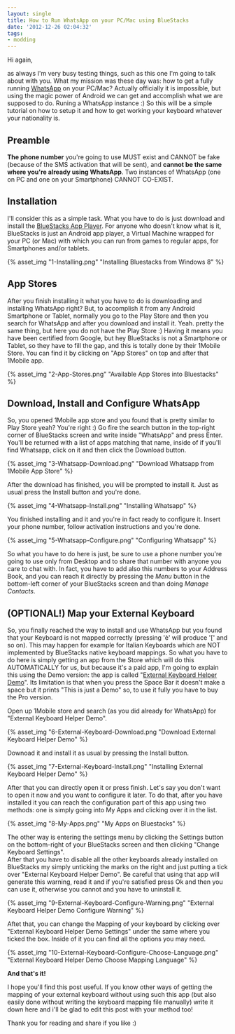 ```yaml
---
layout: single
title: How to Run WhatsApp on your PC/Mac using BlueStacks
date: '2012-12-26 02:04:32'
tags:
- modding
---
```


Hi again,

as always I'm very busy testing things, such as this one I'm going to talk about with you. What my mission was these day was: how to get a fully running [WhatsApp](http://www.whatsapp.com "WhatsApp Messenger: Simple. Personal. Real Time Messaging.") on your PC/Mac? Actually officially it is impossible, but using the magic power of Android we can get and accomplish what we are supposed to do. Runing a WhatsApp instance :) So this will be a simple tutorial on how to setup it and how to get working your keyboard whatever your nationality is.

## Preamble

**The phone number** you're going to use MUST exist and CANNOT be fake (because of the SMS activation that will be sent), and **cannot be the same where you're already using WhatsApp**. Two instances of WhatsApp (one on PC and one on your Smartphone) CANNOT CO-EXIST.

## Installation

I'll consider this as a simple task. What you have to do is just download and install the [BlueStacks App Player](http://bluestacks.com/ "Run Mobile Apps on Windows PC or Mac with BlueStacks"). For anyone who doesn't know what is it, BlueStacks is just an Android app player, a Virtual Machine wrapped for your PC (or Mac) with which you can run from games to regular apps, for Smartphones and/or tablets.

{% asset_img "1-Installing.png" "Installing Bluestacks from Windows 8" %}

## App Stores

After you finish installing it what you have to do is downloading and installing WhatsApp right? But, to accomplish it from any Android Smartphone or Tablet, normally you go to the Play Store and then you search for WhatsApp and after you download and install it. Yeah. pretty the same thing, but here you do not have the Play Store :) Having it means you have been certified from Google, but hey BlueStacks is not a Smartphone or Tablet, so they have to fill the gap, and this is totally done by their 1Mobile Store. You can find it by clicking on "App Stores" on top and after that 1Mobile app.

{% asset_img "2-App-Stores.png" "Available App Stores into Bluestacks" %}

## Download, Install and Configure WhatsApp

So, you opened 1Mobile app store and you found that is pretty similar to Play Store yeah? You're right :) Go fire the search button in the top-right corner of BlueStacks screen and write inside "WhatsApp" and press Enter. You'll be returned with a list of apps matching that name, inside of if you'll find Whatsapp, click on it and then click the Download button.

{% asset_img "3-Whatsapp-Download.png" "Download Whatsapp from 1Mobile App Store" %}

After the download has finished, you will be prompted to install it. Just as usual press the Install button and you're done.

{% asset_img "4-Whatsapp-Install.png" "Installing Whatsapp" %}

You finished installing and it and you're in fact ready to configure it. Insert your phone number, follow activation instructions and you're done.

{% asset_img "5-Whatsapp-Configure.png" "Configuring Whatsapp" %}

So what you have to do here is just, be sure to use a phone number you're going to use only from Desktop and to share that number with anyone you care to chat with. In fact, you have to add also this numbers to your Address Book, and you can reach it directly by pressing the _Menu_ button in the bottom-left corner of your BlueStacks screen and than doing _Manage Contacts_.

## (OPTIONAL!) Map your External Keyboard

So, you finally reached the way to install and use WhatsApp but you found that your Keyboard is not mapped correctly (pressing 'è' will produce '[' and so on). This may happen for example for Italian Keyboards which are NOT implemented by BlueStacks native keyboard mappings. So what you have to do here is simply getting an app from the Store which will do this AUTOMATICALLY for us, but because it's a paid app, I'm going to explain this using the Demo version: the app is called "[External Keyboard Helper Demo](https://play.google.com/store/apps/details?id=com.apedroid.hwkeyboardhelperdemo "External Keyboard Helper Demo for Android")". Its limitation is that when you press the Space Bar it doesn't make a space but it prints "This is just a Demo" so, to use it fully you have to buy the Pro version.

Open up 1Mobile store and search (as you did already for WhatsApp) for "External Keyboard Helper Demo".

{% asset_img "6-External-Keyboard-Download.png "Download External Keyboard Helper Demo" %}

Downoad it and install it as usual by pressing the Install button.

{% asset_img "7-External-Keyboard-Install.png" "Installing External Keyboard Helper Demo" %}

After that you can directly open it or press finish. Let's say you don't want to open it now and you want to configure it later. To do that, after you have installed it you can reach the configuration part of this app using two methods: one is simply going into My Apps and clicking over it in the list.

{% asset_img "8-My-Apps.png" "My Apps on Bluestacks" %}

The other way is entering the settings menu by clicking the Settings button on the bottom-right of your BlueStacks screen and then clicking "Change Keyboard Settings".  
After that you have to disable all the other keyboards already installed on BlueStacks my simply unticking the marks on the right and just putting a tick over "External Keyboard Helper Demo". Be careful that using that app will generate this warning, read it and if you're satisfied press Ok and then you can use it, otherwise you cannot and you have to uninstall it.

{% asset_img "9-External-Keyboard-Configure-Warning.png" "External Keyboard Helper Demo Configure Warning" %}

Aftet that, you can change the Mapping of your keyboard by clicking over "External Keyboard Helper Demo Settings" under the same where you ticked the box. Inside of it you can find all the options you may need.

{% asset_img "10-External-Keyboard-Configure-Choose-Language.png" "External Keyboard Helper Demo Choose Mapping Language" %}

**And that's it!**

I hope you'll find this post useful. If you know other ways of getting the mapping of your external keyboard without using such this app (but also easily done without writing the keyboard mapping file manually) write it down here and i'll be glad to edit this post with your method too!

Thank you for reading and share if you like :)